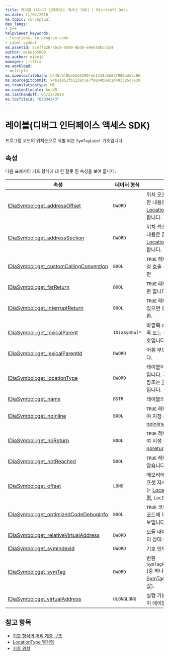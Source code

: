 ```yaml
---
title: 레이블 (디버그 인터페이스 액세스 SDK) | Microsoft Docs
ms.date: 11/04/2016
ms.topic: conceptual
dev_langs:
- C++
helpviewer_keywords:
- locations, in program code
- Label symbol
ms.assetid: 8cef7620-5bc8-4500-8bd0-e9e638bccb24
author: mikejo5000
ms.author: mikejo
manager: jillfra
ms.workload:
- multiple
ms.openlocfilehash: b445c5f8be55d5290feb1318a3b937980a3e5c06
ms.sourcegitcommit: 94b3a052fb1229c7e7f8804b09c1d403385c7630
ms.translationtype: MT
ms.contentlocale: ko-KR
ms.lasthandoff: 04/23/2019
ms.locfileid: "62834343"
---
```

# <a name="label-debug-interface-access-sdk"></a>레이블(디버그 인터페이스 액세스 SDK)
프로그램 코드의 위치는으로 식별 되는 `SymTagLabel` 기호입니다.

## <a name="properties"></a>속성
 다음 표에서이 기호 형식에 대 한 잘못 된 속성을 보여 줍니다.

|속성|데이터 형식|설명|
|--------------|---------------|-----------------|
|[IDiaSymbol::get_addressOffset](../../debugger/debug-interface-access/idiasymbol-get-addressoffset.md)|`DWORD`|위치 오프셋된 부분 자세한 내용은 참조는 [LocationType 열거형](../../debugger/debug-interface-access/locationtype.md)합니다.|
|[IDiaSymbol::get_addressSection](../../debugger/debug-interface-access/idiasymbol-get-addresssection.md)|`DWORD`|위치 섹션 부분 자세한 내용은 참조는 [LocationType 열거형](../../debugger/debug-interface-access/locationtype.md)합니다.|
|[IDiaSymbol::get_customCallingConvention](../../debugger/debug-interface-access/idiasymbol-get-customcallingconvention.md)|`BOOL`|`TRUE` 레이블을 사용자 지정 호출 규칙을 사용 하면|
|[IDiaSymbol::get_farReturn](../../debugger/debug-interface-access/idiasymbol-get-farreturn.md)|`BOOL`|`TRUE` 레이블 수행까지 반환 합니다.|
|[IDiaSymbol::get_interruptReturn](../../debugger/debug-interface-access/idiasymbol-get-interruptreturn.md)|`BOOL`|`TRUE` 레이블이 포함 되어 있으면 인터럽트에서 반환.|
|[IDiaSymbol::get_lexicalParent](../../debugger/debug-interface-access/idiasymbol-get-lexicalparent.md)|`IDiaSymbol*`|바깥쪽 compiland, 블록 또는 함수에 대 한 기호입니다.|
|[IDiaSymbol::get_lexicalParentId](../../debugger/debug-interface-access/idiasymbol-get-lexicalparentid.md)|`DWORD`|어휘 부모 기호 ID입니다.|
|[IDiaSymbol::get_locationType](../../debugger/debug-interface-access/idiasymbol-get-locationtype.md)|`DWORD`|레이블이 있는 정적 위치입니다. 자세한 내용은 참조는 [기호 위치](../../debugger/debug-interface-access/symbol-locations.md) 열거형입니다.|
|[IDiaSymbol::get_name](../../debugger/debug-interface-access/idiasymbol-get-name.md)|`BSTR`|레이블의 이름입니다.|
|[IDiaSymbol::get_noInline](../../debugger/debug-interface-access/idiasymbol-get-noinline.md)|`BOOL`|`TRUE` 레이블을 사용 하 여 지정 된 경우는 [noinline](/cpp/cpp/noinline) 특성입니다.|
|[IDiaSymbol::get_noReturn](../../debugger/debug-interface-access/idiasymbol-get-noreturn.md)|`BOOL`|`TRUE` 레이블을 사용 하 여 지정 된 경우는 [noreturn](/cpp/cpp/noreturn) 특성입니다.|
|[IDiaSymbol::get_notReached](../../debugger/debug-interface-access/idiasymbol-get-notreached.md)|`BOOL`|`TRUE` 레이블을 라고 하지 않습니다.|
|[IDiaSymbol::get_offset](../../debugger/debug-interface-access/idiasymbol-get-offset.md)|`LONG`|메모리에 있는 기호의 오프셋 자세한 내용은 참조는 [LocationType 열거형](../../debugger/debug-interface-access/locationtype.md), `LocIsRegRel`.|
|[IDiaSymbol::get_optimizedCodeDebugInfo](../../debugger/debug-interface-access/idiasymbol-get-optimizedcodedebuginfo.md)|`BOOL`|`TRUE` 코드에 최적화 된 코드에 대 한 디버그 정보입니다.|
|[IDiaSymbol::get_relativeVirtualAddress](../../debugger/debug-interface-access/idiasymbol-get-relativevirtualaddress.md)|`DWORD`|모듈 내에서는이 레이블의 상대 위치입니다.|
|[IDiaSymbol::get_symIndexId](../../debugger/debug-interface-access/idiasymbol-get-symindexid.md)|`DWORD`|기호 인덱스 ID입니다.|
|[IDiaSymbol::get_symTag](../../debugger/debug-interface-access/idiasymbol-get-symtag.md)|`DWORD`|반환 `SymTagFuncDebugLabel` (중 하나는 [SymTagEnum 열거형](../../debugger/debug-interface-access/symtagenum.md) 값).|
|[IDiaSymbol::get_virtualAddress](../../debugger/debug-interface-access/idiasymbol-get-virtualaddress.md)|`ULONGLONG`|실행 가능 이미지 내에서이 레이블의 위치입니다.|

## <a name="see-also"></a>참고 항목
- [기호 형식의 어휘 계층 구조](../../debugger/debug-interface-access/lexical-hierarchy-of-symbol-types.md)
- [LocationType 열거형](../../debugger/debug-interface-access/locationtype.md)
- [기호 위치](../../debugger/debug-interface-access/symbol-locations.md)